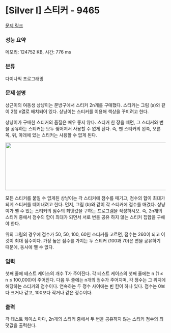 # [Silver I] 스티커 - 9465 

[문제 링크](https://www.acmicpc.net/problem/9465) 

### 성능 요약

메모리: 124752 KB, 시간: 776 ms

### 분류

다이나믹 프로그래밍

### 문제 설명

<p>상근이의 여동생 상냥이는 문방구에서 스티커 2n개를 구매했다. 스티커는 그림 (a)와 같이 2행 n열로 배치되어 있다. 상냥이는 스티커를 이용해 책상을 꾸미려고 한다.</p>

<p>상냥이가 구매한 스티커의 품질은 매우 좋지 않다. 스티커 한 장을 떼면, 그 스티커와 변을 공유하는 스티커는 모두 찢어져서 사용할 수 없게 된다. 즉, 뗀 스티커의 왼쪽, 오른쪽, 위, 아래에 있는 스티커는 사용할 수 없게 된다.</p>

<p><img alt="" src="https://www.acmicpc.net/upload/images/sticker.png" style="height:150px; width:575px"></p>

<p>모든 스티커를 붙일 수 없게된 상냥이는 각 스티커에 점수를 매기고, 점수의 합이 최대가 되게 스티커를 떼어내려고 한다. 먼저, 그림 (b)와 같이 각 스티커에 점수를 매겼다. 상냥이가 뗄 수 있는 스티커의 점수의 최댓값을 구하는 프로그램을 작성하시오. 즉, 2n개의 스티커 중에서 점수의 합이 최대가 되면서 서로 변을 공유 하지 않는 스티커 집합을 구해야 한다.</p>

<p>위의 그림의 경우에 점수가 50, 50, 100, 60인 스티커를 고르면, 점수는 260이 되고 이 것이 최대 점수이다. 가장 높은 점수를 가지는 두 스티커 (100과 70)은 변을 공유하기 때문에, 동시에 뗄 수 없다.</p>

### 입력 

 <p>첫째 줄에 테스트 케이스의 개수 T가 주어진다. 각 테스트 케이스의 첫째 줄에는 n (1 ≤ n ≤ 100,000)이 주어진다. 다음 두 줄에는 n개의 정수가 주어지며, 각 정수는 그 위치에 해당하는 스티커의 점수이다. 연속하는 두 정수 사이에는 빈 칸이 하나 있다. 점수는 0보다 크거나 같고, 100보다 작거나 같은 정수이다. </p>

### 출력 

 <p>각 테스트 케이스 마다, 2n개의 스티커 중에서 두 변을 공유하지 않는 스티커 점수의 최댓값을 출력한다.</p>

